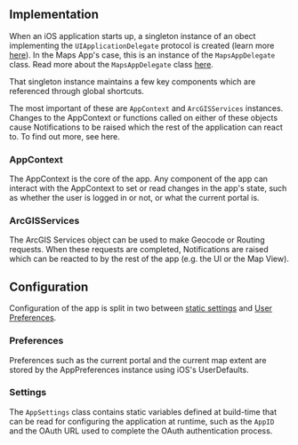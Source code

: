 ## Implementation
When an iOS application starts up, a singleton instance of an obect implementing the `UIApplicationDelegate` protocol is created (learn more [here](https://developer.apple.com/library/content/documentation/iPhone/Conceptual/iPhoneOSProgrammingGuide/TheAppLifeCycle/TheAppLifeCycle.html#//apple_ref/doc/uid/TP40007072-CH2-SW2)). In the Maps App's case, this is an instance of the `MapsAppDelegate` class. Read more about the `MapsAppDelegate` class [here](/maps-app-ios/Maps%20App/Maps%20App%20Delegate).

That singleton instance maintains a few key components which are referenced through global shortcuts.

The most important of these are `AppContext` and `ArcGISServices` instances. Changes to the AppContext or functions called on either of these objects cause Notifications to be raised which the rest of the application can react to. To find out more, see here.

### AppContext
The AppContext is the core of the app. Any component of the app can interact with the AppContext to set or read changes in the app's state, such as whether the user is logged in or not, or what the current portal is.

### ArcGISServices
The ArcGIS Services object can be used to make Geocode or Routing requests. When these requests are completed, Notifications are raised which can be reacted to by the rest of the app (e.g. the UI or the Map View).

## Configuration
Configuration of the app is split in two between [static settings](AppSettings.swift) and [User Preferences](App%20Preferences/AppPreferences.swift).

### Preferences
Preferences such as the current portal and the current map extent are stored by the AppPreferences instance using iOS's UserDefaults.

### Settings
The `AppSettings` class contains static variables defined at build-time that can be read for configuring the application at runtime, such as the `AppID` and the OAuth URL used to complete the OAuth authentication process.
